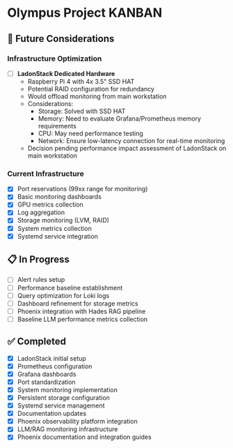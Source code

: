 # Olympus Project KANBAN

## 🎯 Future Considerations

### Infrastructure Optimization

- [ ] **LadonStack Dedicated Hardware**
  - Raspberry Pi 4 with 4x 3.5" SSD HAT
  - Potential RAID configuration for redundancy
  - Would offload monitoring from main workstation
  - Considerations:
    - Storage: Solved with SSD HAT
    - Memory: Need to evaluate Grafana/Prometheus memory requirements
    - CPU: May need performance testing
    - Network: Ensure low-latency connection for real-time monitoring
  - Decision pending performance impact assessment of LadonStack on main workstation

### Current Infrastructure

- [x] Port reservations (99xx range for monitoring)
- [x] Basic monitoring dashboards
- [x] GPU metrics collection
- [x] Log aggregation
- [x] Storage monitoring (LVM, RAID)
- [x] System metrics collection
- [x] Systemd service integration

## 📋 In Progress

- [ ] Alert rules setup
- [ ] Performance baseline establishment
- [ ] Query optimization for Loki logs
- [ ] Dashboard refinement for storage metrics
- [ ] Phoenix integration with Hades RAG pipeline
- [ ] Baseline LLM performance metrics collection

## ✅ Completed

- [x] LadonStack initial setup
- [x] Prometheus configuration
- [x] Grafana dashboards
- [x] Port standardization
- [x] System monitoring implementation
- [x] Persistent storage configuration
- [x] Systemd service management
- [x] Documentation updates
- [x] Phoenix observability platform integration
- [x] LLM/RAG monitoring infrastructure
- [x] Phoenix documentation and integration guides
